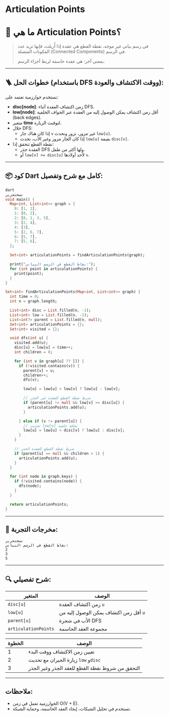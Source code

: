 # Articulation Points

# 🧠 ما هي Articulation Points؟

> في رسم بياني غير موجه، نقطة القطع هي عقدة إذا أُزيلت، فإنها تزيد عدد المكونات المتصلة (Connected Components) في الرسم.
> 
> 
> بمعنى آخر: هي عقدة حاسمة لربط أجزاء الرسم.
> 

---

## 🪜 خطوات الحل (باستخدام DFS ووقت الاكتشاف والعودة):

نستخدم خوارزمية تعتمد على:

- **disc[node]**: زمن اكتشاف العقدة أثناء DFS.
- **low[node]**: أقل زمن اكتشاف يمكن الوصول إليه من العقدة عبر الحواف الخلفية (back edges).
- متغير **time** لتوقيت الزيارة.
- خلال DFS:
    - إذا كان هناك جار `v` غير مزور، نزور ونحدث `low[u]`.
    - إذا كان الجار مزور وغير الأب، نحدث `low[u]` بقيمة `disc[v]`.
- نقطة القطع تتحقق إذا:
    - العقدة جذر DFS ولها أكثر من طفل.
    - أو `low[v] >= disc[u]` لأحد أولادها `v`.

---

## 📦 كود Dart كامل مع شرح وتفصيل:

```dart
dart
نسختحرير
void main() {
  Map<int, List<int>> graph = {
    0: [1, 2],
    1: [0, 2],
    2: [0, 1, 3, 5],
    3: [2, 4],
    4: [3],
    5: [2, 6, 7],
    6: [5, 7],
    7: [5, 6],
  };

  Set<int> articulationPoints = findArticulationPoints(graph);

  print("نقاط القطع في الرسم البياني:");
  for (int point in articulationPoints) {
    print(point);
  }
}

Set<int> findArticulationPoints(Map<int, List<int>> graph) {
  int time = 0;
  int n = graph.length;

  List<int> disc = List.filled(n, -1);
  List<int> low = List.filled(n, -1);
  List<int?> parent = List.filled(n, null);
  Set<int> articulationPoints = {};
  Set<int> visited = {};

  void dfs(int u) {
    visited.add(u);
    disc[u] = low[u] = time++;
    int children = 0;

    for (int v in graph[u] ?? []) {
      if (!visited.contains(v)) {
        parent[v] = u;
        children++;
        dfs(v);

        low[u] = low[u] < low[v] ? low[u] : low[v];

        // شرط نقطة القطع للعقدة غير الجذر
        if (parent[u] != null && low[v] >= disc[u]) {
          articulationPoints.add(u);
        }

      } else if (v != parent[u]) {
        // تحديث low[u] بحافة خلفية
        low[u] = low[u] < disc[v] ? low[u] : disc[v];
      }
    }

    // شرط نقطة القطع للعقدة الجذر
    if (parent[u] == null && children > 1) {
      articulationPoints.add(u);
    }
  }

  for (int node in graph.keys) {
    if (!visited.contains(node)) {
      dfs(node);
    }
  }

  return articulationPoints;
}

```

---

## 🧪 مخرجات التجربة:

```
نسختحرير
نقاط القطع في الرسم البياني:
2
3
5

```

---

## 🔍 شرح تفصيلي:

| المتغير | الوصف |
| --- | --- |
| `disc[u]` | زمن اكتشاف العقدة `u` |
| `low[u]` | أقل زمن اكتشاف يمكن الوصول إليه من `u` |
| `parent[u]` | الأب في شجرة DFS |
| `articulationPoints` | مجموعة العقد الحاسمة |

| الخطوة | الوصف |
| --- | --- |
| 1 | تعيين زمن الاكتشاف ووقت البدء |
| 2 | زيارة الجيران مع تحديث `low` و`disc` |
| 3 | التحقق من شروط نقطة القطع للعقد الجذر وغير الجذر |

---

## ملاحظات:

- الخوارزمية تعمل في زمن O(V + E).
- تستخدم في تحليل الشبكات، إيجاد العقد الحاسمة، وحماية الشبكة.